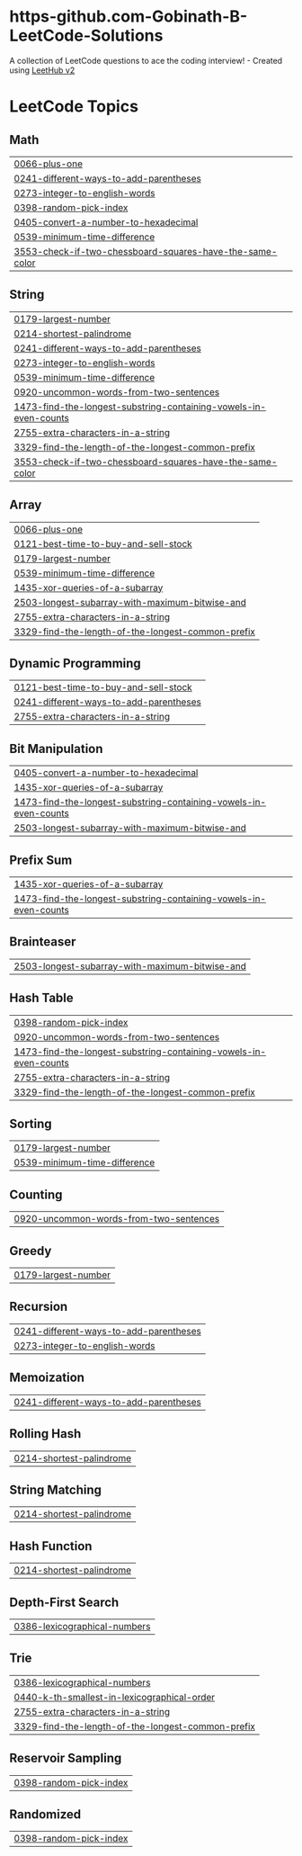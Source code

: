 # https-github.com-Gobinath-B-LeetCode-Solutions
A collection of LeetCode questions to ace the coding interview! - Created using [LeetHub v2](https://github.com/arunbhardwaj/LeetHub-2.0)

<!---LeetCode Topics Start-->
# LeetCode Topics
## Math
|  |
| ------- |
| [0066-plus-one](https://github.com/Gobinath-B/https-github.com-Gobinath-B-LeetCode-Solutions/tree/master/0066-plus-one) |
| [0241-different-ways-to-add-parentheses](https://github.com/Gobinath-B/https-github.com-Gobinath-B-LeetCode-Solutions/tree/master/0241-different-ways-to-add-parentheses) |
| [0273-integer-to-english-words](https://github.com/Gobinath-B/https-github.com-Gobinath-B-LeetCode-Solutions/tree/master/0273-integer-to-english-words) |
| [0398-random-pick-index](https://github.com/Gobinath-B/https-github.com-Gobinath-B-LeetCode-Solutions/tree/master/0398-random-pick-index) |
| [0405-convert-a-number-to-hexadecimal](https://github.com/Gobinath-B/https-github.com-Gobinath-B-LeetCode-Solutions/tree/master/0405-convert-a-number-to-hexadecimal) |
| [0539-minimum-time-difference](https://github.com/Gobinath-B/https-github.com-Gobinath-B-LeetCode-Solutions/tree/master/0539-minimum-time-difference) |
| [3553-check-if-two-chessboard-squares-have-the-same-color](https://github.com/Gobinath-B/https-github.com-Gobinath-B-LeetCode-Solutions/tree/master/3553-check-if-two-chessboard-squares-have-the-same-color) |
## String
|  |
| ------- |
| [0179-largest-number](https://github.com/Gobinath-B/https-github.com-Gobinath-B-LeetCode-Solutions/tree/master/0179-largest-number) |
| [0214-shortest-palindrome](https://github.com/Gobinath-B/https-github.com-Gobinath-B-LeetCode-Solutions/tree/master/0214-shortest-palindrome) |
| [0241-different-ways-to-add-parentheses](https://github.com/Gobinath-B/https-github.com-Gobinath-B-LeetCode-Solutions/tree/master/0241-different-ways-to-add-parentheses) |
| [0273-integer-to-english-words](https://github.com/Gobinath-B/https-github.com-Gobinath-B-LeetCode-Solutions/tree/master/0273-integer-to-english-words) |
| [0539-minimum-time-difference](https://github.com/Gobinath-B/https-github.com-Gobinath-B-LeetCode-Solutions/tree/master/0539-minimum-time-difference) |
| [0920-uncommon-words-from-two-sentences](https://github.com/Gobinath-B/https-github.com-Gobinath-B-LeetCode-Solutions/tree/master/0920-uncommon-words-from-two-sentences) |
| [1473-find-the-longest-substring-containing-vowels-in-even-counts](https://github.com/Gobinath-B/https-github.com-Gobinath-B-LeetCode-Solutions/tree/master/1473-find-the-longest-substring-containing-vowels-in-even-counts) |
| [2755-extra-characters-in-a-string](https://github.com/Gobinath-B/https-github.com-Gobinath-B-LeetCode-Solutions/tree/master/2755-extra-characters-in-a-string) |
| [3329-find-the-length-of-the-longest-common-prefix](https://github.com/Gobinath-B/https-github.com-Gobinath-B-LeetCode-Solutions/tree/master/3329-find-the-length-of-the-longest-common-prefix) |
| [3553-check-if-two-chessboard-squares-have-the-same-color](https://github.com/Gobinath-B/https-github.com-Gobinath-B-LeetCode-Solutions/tree/master/3553-check-if-two-chessboard-squares-have-the-same-color) |
## Array
|  |
| ------- |
| [0066-plus-one](https://github.com/Gobinath-B/https-github.com-Gobinath-B-LeetCode-Solutions/tree/master/0066-plus-one) |
| [0121-best-time-to-buy-and-sell-stock](https://github.com/Gobinath-B/https-github.com-Gobinath-B-LeetCode-Solutions/tree/master/0121-best-time-to-buy-and-sell-stock) |
| [0179-largest-number](https://github.com/Gobinath-B/https-github.com-Gobinath-B-LeetCode-Solutions/tree/master/0179-largest-number) |
| [0539-minimum-time-difference](https://github.com/Gobinath-B/https-github.com-Gobinath-B-LeetCode-Solutions/tree/master/0539-minimum-time-difference) |
| [1435-xor-queries-of-a-subarray](https://github.com/Gobinath-B/https-github.com-Gobinath-B-LeetCode-Solutions/tree/master/1435-xor-queries-of-a-subarray) |
| [2503-longest-subarray-with-maximum-bitwise-and](https://github.com/Gobinath-B/https-github.com-Gobinath-B-LeetCode-Solutions/tree/master/2503-longest-subarray-with-maximum-bitwise-and) |
| [2755-extra-characters-in-a-string](https://github.com/Gobinath-B/https-github.com-Gobinath-B-LeetCode-Solutions/tree/master/2755-extra-characters-in-a-string) |
| [3329-find-the-length-of-the-longest-common-prefix](https://github.com/Gobinath-B/https-github.com-Gobinath-B-LeetCode-Solutions/tree/master/3329-find-the-length-of-the-longest-common-prefix) |
## Dynamic Programming
|  |
| ------- |
| [0121-best-time-to-buy-and-sell-stock](https://github.com/Gobinath-B/https-github.com-Gobinath-B-LeetCode-Solutions/tree/master/0121-best-time-to-buy-and-sell-stock) |
| [0241-different-ways-to-add-parentheses](https://github.com/Gobinath-B/https-github.com-Gobinath-B-LeetCode-Solutions/tree/master/0241-different-ways-to-add-parentheses) |
| [2755-extra-characters-in-a-string](https://github.com/Gobinath-B/https-github.com-Gobinath-B-LeetCode-Solutions/tree/master/2755-extra-characters-in-a-string) |
## Bit Manipulation
|  |
| ------- |
| [0405-convert-a-number-to-hexadecimal](https://github.com/Gobinath-B/https-github.com-Gobinath-B-LeetCode-Solutions/tree/master/0405-convert-a-number-to-hexadecimal) |
| [1435-xor-queries-of-a-subarray](https://github.com/Gobinath-B/https-github.com-Gobinath-B-LeetCode-Solutions/tree/master/1435-xor-queries-of-a-subarray) |
| [1473-find-the-longest-substring-containing-vowels-in-even-counts](https://github.com/Gobinath-B/https-github.com-Gobinath-B-LeetCode-Solutions/tree/master/1473-find-the-longest-substring-containing-vowels-in-even-counts) |
| [2503-longest-subarray-with-maximum-bitwise-and](https://github.com/Gobinath-B/https-github.com-Gobinath-B-LeetCode-Solutions/tree/master/2503-longest-subarray-with-maximum-bitwise-and) |
## Prefix Sum
|  |
| ------- |
| [1435-xor-queries-of-a-subarray](https://github.com/Gobinath-B/https-github.com-Gobinath-B-LeetCode-Solutions/tree/master/1435-xor-queries-of-a-subarray) |
| [1473-find-the-longest-substring-containing-vowels-in-even-counts](https://github.com/Gobinath-B/https-github.com-Gobinath-B-LeetCode-Solutions/tree/master/1473-find-the-longest-substring-containing-vowels-in-even-counts) |
## Brainteaser
|  |
| ------- |
| [2503-longest-subarray-with-maximum-bitwise-and](https://github.com/Gobinath-B/https-github.com-Gobinath-B-LeetCode-Solutions/tree/master/2503-longest-subarray-with-maximum-bitwise-and) |
## Hash Table
|  |
| ------- |
| [0398-random-pick-index](https://github.com/Gobinath-B/https-github.com-Gobinath-B-LeetCode-Solutions/tree/master/0398-random-pick-index) |
| [0920-uncommon-words-from-two-sentences](https://github.com/Gobinath-B/https-github.com-Gobinath-B-LeetCode-Solutions/tree/master/0920-uncommon-words-from-two-sentences) |
| [1473-find-the-longest-substring-containing-vowels-in-even-counts](https://github.com/Gobinath-B/https-github.com-Gobinath-B-LeetCode-Solutions/tree/master/1473-find-the-longest-substring-containing-vowels-in-even-counts) |
| [2755-extra-characters-in-a-string](https://github.com/Gobinath-B/https-github.com-Gobinath-B-LeetCode-Solutions/tree/master/2755-extra-characters-in-a-string) |
| [3329-find-the-length-of-the-longest-common-prefix](https://github.com/Gobinath-B/https-github.com-Gobinath-B-LeetCode-Solutions/tree/master/3329-find-the-length-of-the-longest-common-prefix) |
## Sorting
|  |
| ------- |
| [0179-largest-number](https://github.com/Gobinath-B/https-github.com-Gobinath-B-LeetCode-Solutions/tree/master/0179-largest-number) |
| [0539-minimum-time-difference](https://github.com/Gobinath-B/https-github.com-Gobinath-B-LeetCode-Solutions/tree/master/0539-minimum-time-difference) |
## Counting
|  |
| ------- |
| [0920-uncommon-words-from-two-sentences](https://github.com/Gobinath-B/https-github.com-Gobinath-B-LeetCode-Solutions/tree/master/0920-uncommon-words-from-two-sentences) |
## Greedy
|  |
| ------- |
| [0179-largest-number](https://github.com/Gobinath-B/https-github.com-Gobinath-B-LeetCode-Solutions/tree/master/0179-largest-number) |
## Recursion
|  |
| ------- |
| [0241-different-ways-to-add-parentheses](https://github.com/Gobinath-B/https-github.com-Gobinath-B-LeetCode-Solutions/tree/master/0241-different-ways-to-add-parentheses) |
| [0273-integer-to-english-words](https://github.com/Gobinath-B/https-github.com-Gobinath-B-LeetCode-Solutions/tree/master/0273-integer-to-english-words) |
## Memoization
|  |
| ------- |
| [0241-different-ways-to-add-parentheses](https://github.com/Gobinath-B/https-github.com-Gobinath-B-LeetCode-Solutions/tree/master/0241-different-ways-to-add-parentheses) |
## Rolling Hash
|  |
| ------- |
| [0214-shortest-palindrome](https://github.com/Gobinath-B/https-github.com-Gobinath-B-LeetCode-Solutions/tree/master/0214-shortest-palindrome) |
## String Matching
|  |
| ------- |
| [0214-shortest-palindrome](https://github.com/Gobinath-B/https-github.com-Gobinath-B-LeetCode-Solutions/tree/master/0214-shortest-palindrome) |
## Hash Function
|  |
| ------- |
| [0214-shortest-palindrome](https://github.com/Gobinath-B/https-github.com-Gobinath-B-LeetCode-Solutions/tree/master/0214-shortest-palindrome) |
## Depth-First Search
|  |
| ------- |
| [0386-lexicographical-numbers](https://github.com/Gobinath-B/https-github.com-Gobinath-B-LeetCode-Solutions/tree/master/0386-lexicographical-numbers) |
## Trie
|  |
| ------- |
| [0386-lexicographical-numbers](https://github.com/Gobinath-B/https-github.com-Gobinath-B-LeetCode-Solutions/tree/master/0386-lexicographical-numbers) |
| [0440-k-th-smallest-in-lexicographical-order](https://github.com/Gobinath-B/https-github.com-Gobinath-B-LeetCode-Solutions/tree/master/0440-k-th-smallest-in-lexicographical-order) |
| [2755-extra-characters-in-a-string](https://github.com/Gobinath-B/https-github.com-Gobinath-B-LeetCode-Solutions/tree/master/2755-extra-characters-in-a-string) |
| [3329-find-the-length-of-the-longest-common-prefix](https://github.com/Gobinath-B/https-github.com-Gobinath-B-LeetCode-Solutions/tree/master/3329-find-the-length-of-the-longest-common-prefix) |
## Reservoir Sampling
|  |
| ------- |
| [0398-random-pick-index](https://github.com/Gobinath-B/https-github.com-Gobinath-B-LeetCode-Solutions/tree/master/0398-random-pick-index) |
## Randomized
|  |
| ------- |
| [0398-random-pick-index](https://github.com/Gobinath-B/https-github.com-Gobinath-B-LeetCode-Solutions/tree/master/0398-random-pick-index) |
<!---LeetCode Topics End-->